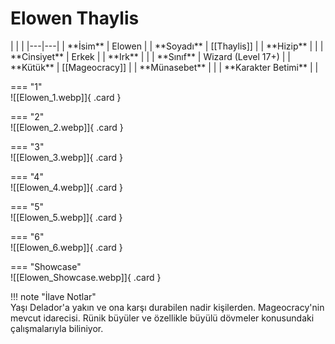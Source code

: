 # Elowen Thaylis  
  
<div class="grid" markdown>  
|  |  |  
|---|---|  
| **İsim** | Elowen |  
| **Soyadı** | [[Thaylis]] |  
| **Hizip** |  |  
| **Cinsiyet** | Erkek |  
| **Irk** |  |  
| **Sınıf** | Wizard (Level 17+) |  
| **Kütük** | [[Mageocracy]] |  
| **Münasebet** |  |  
| **Karakter Betimi** |  |  
  
=== "1"  
	![[Elowen_1.webp]]{ .card }  
  
=== "2"  
	![[Elowen_2.webp]]{ .card }  
  
=== "3"  
	![[Elowen_3.webp]]{ .card }  
  
=== "4"  
	![[Elowen_4.webp]]{ .card }  
  
=== "5"  
	![[Elowen_5.webp]]{ .card }  
  
=== "6"  
	![[Elowen_6.webp]]{ .card }  
  
=== "Showcase"  
	![[Elowen_Showcase.webp]]{ .card }  
  
</div>  
  
!!! note "İlave Notlar"  
	Yaşı Delador'a yakın ve ona karşı durabilen nadir kişilerden. Mageocracy'nin mevcut idarecisi. Rünik büyüler ve özellikle büyülü dövmeler konusundaki çalışmalarıyla biliniyor.  
